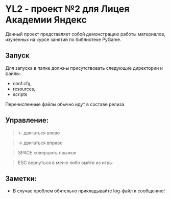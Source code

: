 # YL2 - проект №2 для Лицея Академии Яндекс

Данный проект представляет собой демонстрацию работы материалов, изученных на курсе занятий по библиотеке PyGame.

## Запуск

Для запуска в папке должны присутствовать следующие директории и файлы:

- conf.cfg, 
- resources, 
- scripts

Перечисленные файлы обычно идут в составе релиза.

## Управление:

> <- двигаться влево

> -> двигаться вправо

> SPACE совершить прыжок

> ESC вернуться в меню либо выйти из игры

## Заметки:

 - В случае проблем обятельно прикладывайте log-файл к сообщению!

